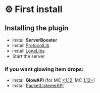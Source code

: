 # ⚙ First install

## Installing the plugin

* Install **ServerBooster**
* install [ProtocolLib](https://www.spigotmc.org/resources/protocollib.1997/)
* install [LoneLibs](https://www.spigotmc.org/resources/lonelibs.75974/)
* Start the server



### If you want glowing item drops:

* Install **GlowAPI** (for MC [<1.12](https://github.com/InventivetalentDev/GlowAPI/releases/tag/1.4.6-SNAPSHOT), MC [1.12+](https://github.com/InventivetalentDev/GlowAPI/releases)) 
* Install [PacketListenerAPI](https://www.spigotmc.org/resources/api-packetlistenerapi.2930/)
